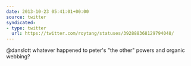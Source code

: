 ```yaml
---
date: 2013-10-23 05:41:01+00:00
source: twitter
syndicated:
- type: twitter
  url: https://twitter.com/roytang/statuses/392888368129794048/
---
```


@danslott whatever happened to peter's "the other" powers and organic webbing?